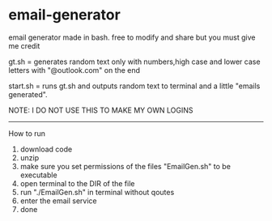 # email-generator
email generator made in bash. free to modify and share but you must give me credit

gt.sh = generates random text only with numbers,high case and lower case letters with "@outlook.com" on the end

start.sh = runs gt.sh and outputs random text to terminal and a little "emails generated".

NOTE: I DO NOT USE THIS TO MAKE MY OWN LOGINS

----------------------------------------------
How to run 

1. download code
2. unzip
3. make sure you set permissions of the files "EmailGen.sh" to be executable
4. open terminal to the DIR of the file
5. run "./EmailGen.sh" in terminal without qoutes
6. enter the email service
7. done
